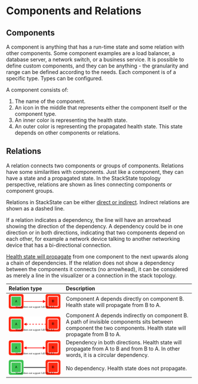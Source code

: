 # Components and Relations

## Components

A component is anything that has a run-time state and some relation with other components. Some component examples are a load balancer, a database server, a network switch, or a business service. It is possible to define custom components, and they can be anything - the granularity and range can be defined according to the needs. Each component is of a specific type. Types can be configured.

A component consists of:

1. The name of the component.
2. An icon in the middle that represents either the component itself or the component type.
3. An inner color is representing the health state.
4. An outer color is representing the propagated health state. This state depends on other components or relations.

## Relations

A relation connects two components or groups of components. Relations have some similarities with components. Just like a component, they can have a state and a propagated state. In the StackState topology perspective, relations are shown as lines connecting components or component groups.

Relations in StackState can be either [direct or indirect](/use/stackstate-ui/perspectives/topology-perspective.md#direct-and-indirect-relations). Indirect relations are shown as a dashed line.

If a relation indicates a dependency, the line will have an arrowhead showing the direction of the dependency. A dependency could be in one direction or in both directions, indicating that two components depend on each other, for example a network device talking to another networking device that has a bi-directional connection. 

[Health state will propagate](/use/health-state/health-state-in-stackstate.md#propagated-health-state) from one component to the next upwards along a chain of dependencies.  If the relation does not show a dependency between the components it connects (no arrowhead), it can be considered as merely a line in the visualizer or a connection in the stack topology.

| Relation type | Description | 
|:---|:---|
| ![](/.gitbook/assets/propagation-a-to-b.svg) | Component A depends directly on component B. Health state will propagate from B to A. |
| ![](/.gitbook/assets/relation_indirect_one_direction.svg) | Component A depends indirectly on component B. A path of invisible components sits between component the two components. Health state will propagate from B to A. |
| ![](/.gitbook/assets/propagation-a-and-b.svg) | Dependency in both directions. Health state will propagate from A to B and from B to A. In other words, it is a circular dependency. |
| ![](/.gitbook/assets/propagation-a-no-b.svg) | No dependency. Health state does not propagate. |


